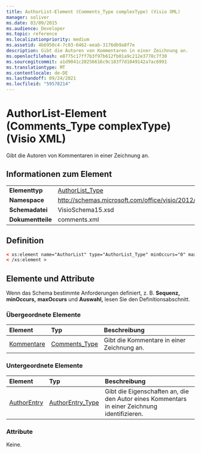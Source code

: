 ```yaml
---
title: AuthorList-Element (Comments_Type complexType) (Visio XML)
manager: soliver
ms.date: 03/09/2015
ms.audience: Developer
ms.topic: reference
ms.localizationpriority: medium
ms.assetid: 4b6950c4-7c03-6462-eeab-3176db9a8f7e
description: Gibt die Autoren von Kommentaren in einer Zeichnung an.
ms.openlocfilehash: e8775c17ff7b3f97b612fb01a9c212e3778c7f30
ms.sourcegitcommit: a1d9041c20256616c9c183f7d1049142a7ac6991
ms.translationtype: MT
ms.contentlocale: de-DE
ms.lasthandoff: 09/24/2021
ms.locfileid: "59578214"
---
```

# <a name="authorlist-element-comments_type-complextype-visio-xml"></a>AuthorList-Element (Comments_Type complexType) (Visio XML)

Gibt die Autoren von Kommentaren in einer Zeichnung an.
  
## <a name="element-information"></a>Informationen zum Element

|||
|:-----|:-----|
|**Elementtyp** <br/> |[AuthorList_Type](authorlist_type-complextypevisio-xml.md) <br/> |
|**Namespace** <br/> |http://schemas.microsoft.com/office/visio/2012/main  <br/> |
|**Schemadatei** <br/> |VisioSchema15.xsd  <br/> |
|**Dokumentteile** <br/> |comments.xml  <br/> |
   
## <a name="definition"></a>Definition

```XML
< xs:element name="AuthorList" type="AuthorList_Type" minOccurs="0" maxOccurs="1" >
< /xs:element >
```

## <a name="elements-and-attributes"></a>Elemente und Attribute

Wenn das Schema bestimmte Anforderungen definiert, z. B. **Sequenz,** **minOccurs,** **maxOccurs** und **Auswahl,** lesen Sie den Definitionsabschnitt. 
  
### <a name="parent-elements"></a>Übergeordnete Elemente

|**Element**|**Typ**|**Beschreibung**|
|:-----|:-----|:-----|
|[Kommentare](comments-element-comments_type-complextypevisio-xml.md) <br/> |[Comments_Type](comments_type-complextypevisio-xml.md) <br/> |Gibt die Kommentare in einer Zeichnung an.  <br/> |
   
### <a name="child-elements"></a>Untergeordnete Elemente

|**Element**|**Typ**|**Beschreibung**|
|:-----|:-----|:-----|
|[AuthorEntry](authorentry-element-authorlist_type-complextypevisio-xml.md) <br/> |[AuthorEntry_Type](authorentry_type-complextypevisio-xml.md) <br/> |Gibt die Eigenschaften an, die den Autor eines Kommentars in einer Zeichnung identifizieren.  <br/> |
   
### <a name="attributes"></a>Attribute

Keine.
  


